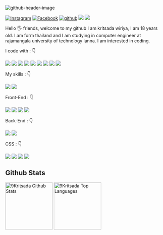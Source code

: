 ![github-header-image](https://user-images.githubusercontent.com/69795132/180647831-c174b150-b15b-497f-ac9f-e34c74b7b4fe.png)


[![Instagram](https://img.shields.io/badge/9Kritsada-%23E4405F.svg?style=for-the-badge&logo=Instagram&logoColor=white)](https://instagram.com/9Kritsada/)
[![Facebook](https://img.shields.io/badge/9Kritsada-1877F2?style=for-the-badge&logo=facebook&logoColor=white)](https://www.facebook.com/9Kritsada/)
[![github](https://img.shields.io/badge/9Kritsada-12100E.svg?style=for-the-badge&logo=github&logoColor=white)](https://github.com/9Kritsada/)
![](https://komarev.com/ghpvc/?username=9Kritsada&label=PROFILE+VIEWS&style=for-the-badge&color=brightgreen)
<img src="https://img.shields.io/badge/asus%20laptop-000000?style=for-the-badge&logo=asus&logoColor=white"/> 


Hello 🖐️ friends, welcome to my github I am kritsada wiriya, I am 18 years old. I am form thailand and I am studying in computer engineer at rajamangala university of technology lanna. I am interested in coding.

<p align="left">
I code with :  👇
<br><br>
<img src="https://img.shields.io/badge/VSCode-0078D4?style=for-the-badge&logo=visual%20studio%20code&logoColor=white"/> 
<img src="https://img.shields.io/badge/terminal-4D4D4D?style=for-the-badge&logo=windows%20terminal&logoColor=white"/>
<img src="https://img.shields.io/badge/powershell-5391FE?style=for-the-badge&logo=powershell&logoColor=white"/> 
<img src="https://img.shields.io/badge/npm-CB3837?style=for-the-badge&logo=npm&logoColor=white"/> 
<img src="https://img.shields.io/badge/Cloudflare-F38020?style=for-the-badge&logo=Cloudflare&logoColor=white"/> 
<img src="https://img.shields.io/badge/Edge-0078D7?style=for-the-badge&logo=Microsoft-edge&logoColor=white"/> 
<img src="https://img.shields.io/badge/Firefox-FF7139?style=for-the-badge&logo=Firefox-Browser&logoColor=white"/> 
<img src="https://img.shields.io/badge/Windows-0078D6?style=for-the-badge&logo=windows&logoColor=white"/>
<img src="https://img.shields.io/badge/GIT-E44C30?style=for-the-badge&logo=git&logoColor=white"/>

</p>

<p align="left">
My skills :  👇
<br><br>
<img src="https://img.shields.io/badge/C-00599C?style=for-the-badge&logo=c&logoColor=white"/> 
<img src="https://img.shields.io/badge/C%2B%2B-00599C?style=for-the-badge&logo=c%2B%2B&logoColor=white"/> 
</p>

<p align="left">
Front-End :  👇
<br><br>
<img src="https://img.shields.io/badge/HTML5-E34F26?style=for-the-badge&logo=html5&logoColor=white"/>   
<img src="https://img.shields.io/badge/JavaScript-323330?style=for-the-badge&logo=javascript&logoColor=F7DF1E"/>
<img src="https://img.shields.io/badge/React-20232A?style=for-the-badge&logo=react&logoColor=61DAFB"/>
<img src="https://img.shields.io/badge/Vue.js-35495E?style=for-the-badge&logo=vuedotjs&logoColor=4FC08D"/>
</p>

<p align="left">
Back-End :  👇
<br><br>
<img src="https://img.shields.io/badge/PHP-777BB4?style=for-the-badge&logo=php&logoColor=white"/>
<img src="https://img.shields.io/badge/Codeigniter-EF4223?style=for-the-badge&logo=codeigniter&logoColor=white"/>
</p>

<p align="left">
CSS :  👇
<br><br>
<img src="https://img.shields.io/badge/CSS3-1572B6?style=for-the-badge&logo=css3&logoColor=white"/>
<img src="https://img.shields.io/badge/Tailwind-38B2AC?style=for-the-badge&logo=tailwind-css&logoColor=white"/>
<img src="https://img.shields.io/badge/Bootstrap-563D7C?style=for-the-badge&logo=bootstrap&logoColor=white"/> 
<img src="https://img.shields.io/badge/Font_Awesome-339AF0?style=for-the-badge&logo=fontawesome&logoColor=white"/> 
</p>

## Github Stats  
<a href="https://github.com/9Kritsada"><img alt="9Kritsada Github Stats" src="https://github-readme-stats.vercel.app/api/?username=9Kritsada&show_icons=true&count_private=true&theme=default&hide_border=true&bg_color=fff&title_color=7903a1&icon_color=7903a1" height="150px"/></a>
<a href="https://github.com/9Kritsada"><img alt="9Kritsada Top Languages" src="https://github-readme-stats.vercel.app/api/top-langs/?username=9Kritsada&langs_count=8&layout=compact&theme=default&hide_border=true&bg_color=fff&title_color=000&icon_color=000&hide=Jupyter%20Notebook" height="150px"/></a>

